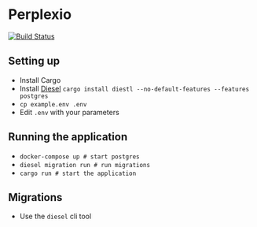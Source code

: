 # Perplexio

[![Build Status](https://travis-ci.org/snorrwe/perplexio-backend.svg?branch=master)](https://travis-ci.org/snorrwe/perplexio-backend)

## Setting up

- Install Cargo
- Install [Diesel](http://diesel.rs/guides/getting-started/) `cargo install diestl --no-default-features --features postgres`
- `cp example.env .env`
- Edit `.env` with your parameters

## Running the application

- `docker-compose up # start postgres`
- `diesel migration run # run migrations`
- `cargo run # start the application`

## Migrations

- Use the `diesel` cli tool
